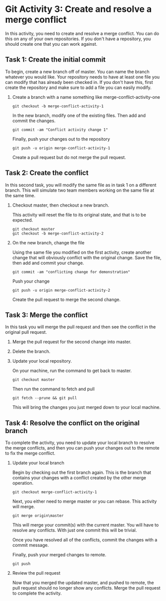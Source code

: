# Git Activity 3: Create and resolve a merge conflict #
In this activity, you need to create and resolve a merge conflict.  You can do this on any of your own repositories.  If you don't have a repository, you should create one that you can work against.

## Task 1: Create the initial commit ##  

To begin, create a new branch off of master.  You can name the branch whatever you would like.  Your repository needs to have at least one file you can modify that has already been checked in.  If you don't have this, first create the repository and make sure to add a file you can easily modify.

1. Create a branch with a name something like merge-conflict-activity-one  

    ```
    git checkout -b merge-conflict-activity-1
    ```  

    In the new branch, modify one of the existing files.  Then add and commit the changes.

    ```
    git commit -am "Conflict activity change 1"
    ```  

    Finally, push your changes out to the repository  

    ```
    git push -u origin merge-conflict-activity-1
    ```  

    Create a pull request but do not merge the pull request.

## Task 2: Create the conflict ##  

In this second task, you will modify the same file as in task 1 on a different branch.  This will simulate two team members working on the same file at the same time.

1. Checkout master, then checkout a new branch.

    This activity will reset the file to its original state, and that is to be expected.

    ```  
    git checkout master
    git checkout -b merge-conflict-activity-2
    ```  

2. On the new branch, change the file

    Using the same file you modified on the first activity, create another change that will obviously conflict with the original change.  Save the file, then add and commit your change.

    ```
    git commit -am "conflicting change for demonstration"
    ```  

    Push your change 

    ```
    git push -u origin merge-conflict-activity-2
    ```

    Create the pull request to merge the second change.

## Task 3: Merge the conflict ##
In this task you will merge the pull request and then see the conflict in the original pull request.

1. Merge the pull request for the second change into master.

2. Delete the branch.

3. Update your local repository.

    On your machine, run the command to get back to master.

    ```
    git checkout master
    ```

    Then run the command to fetch and pull

    ```
    git fetch --prune && git pull
    ```

    This will bring the changes you just merged down to your local machine.

## Task 4: Resolve the conflict on the original branch ##
To complete the activity, you need to update your local branch to resolve the merge conflicts, and then you can push your changes out to the remote to fix the merge conflict.

1. Update your local branch

    Begin by checking out the first branch again.  This is the branch that contains your changes with a conflict created by the other merge operation.

    ```
    git checkout merge-conflict-activity-1
    ```

    Next, you either need to merge master or you can rebase.  This activity will merge.

    ```
    git merge origin\master
    ```

    This will merge your commit(s) with the current master.  You will have to resolve any conflicts.  With just one commit this will be trivial.

    Once you have resolved all of the conflicts, commit the changes with a commit message.

    Finally, push your merged changes to remote.

    ```
    git push 
    ```

2. Review the pull request

    Now that you merged the updated master, and pushed to remote, the pull request should no longer show any conflicts.  Merge the pull request to complete the activity.

